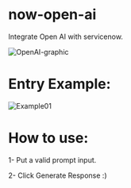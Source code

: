 # now-open-ai
Integrate Open AI with servicenow.

![OpenAI-graphic](https://user-images.githubusercontent.com/37014061/208936132-9a902958-6d1a-4e6c-9950-e7e83538f25f.png)


# Entry Example:

![Example01](https://user-images.githubusercontent.com/37014061/208935869-43dcbb30-52ce-4e62-bd4b-e34c19446045.JPG)

# How to use:

1- Put a valid prompt input.

2- Click Generate Response :)
